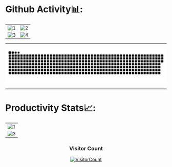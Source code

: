 
# Github Activity📊:

<table>
  <tr>
    <td><img src="https://github-readme-stats.vercel.app/api?username=najm09&theme=radical&show_icons=true"  display=block width=100% height=auto  alt="1" ></td>
    <td><img src="https://github-readme-stats.vercel.app/api/top-langs/?username=najm09&theme=radical&layout=compact&hide=Jupyter%20Notebook"  display=block width=100% height=auto  alt="2" ></td>
   </tr> 
   <tr>
      <td><img src="https://github-readme-streak-stats.herokuapp.com/?user=najm09&theme=tokyonight"  display=block width=100% height=auto alt="3" ></td>
     <td><img src="https://github-readme-stats.vercel.app/api/wakatime?username=mindwrapper&custom_title=Language%20Stats&layout=compact&theme=tokyonight" align="right" display=block width=100% height=auto  alt="4"  >
  </td>
  </tr>
</table>

<hr/>

<p align="center">
  <img src="https://github.com/najm09/najm09/raw/output/github-contribution-grid-snake.svg" alt="snake"></center>
</p>

<hr/>


# Productivity Stats📈:
<table>
  <tr>
    <td><img src="https://github-profile-summary-cards.vercel.app/api/cards/profile-details?username=najm09&theme=monokai"  display=block width=100% height=auto  alt="1" ></td>
   </tr> 
   <tr>
      <td><img src="https://activity-graph.herokuapp.com/graph?username=najm09&bg_color=1a1b27&color=be90f2&line=638fda&point=35aea1&area=true"  display=block width=100% height=auto alt="3" ></td>
  </td>
  </tr>
</table>

<h3 align="center">Visitor Count</h3>
<a align="center" href="https://profile-counter.glitch.me/{najm09}/count.svg">
  
  ![VisitorCount](https://profile-counter.glitch.me/{najm09}/count.svg)  
  
</a>
